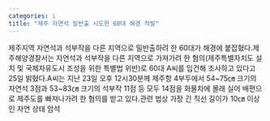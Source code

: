 ```yaml
---
categories: i
title: "제주 자연석 밀반출 시도한 60대 해경 적발"
---
```

제주지역 자연석과 석부작을 다른 지역으로 밀반출하려 한 60대가 해경에 붙잡혔다.제주해양경찰서는 자연석과 석부작을 다른 지역으로 가져가려 한 혐의(제주특별자치도 설치 및 국제자유도시 조성을 위한 특별법 위반)로 60대 A씨를 입건해 조사하고 있다고 25일 밝혔다.A씨는 지난 23일 오후 12시30분께 제주항 4부두에서 54~75㎝ 크기의 자연석 3점과 53~83㎝ 크기의 석부작 11점 등 모두 14점을 화물차에 몰래 실어 배편으로 제주도를 빠져나가려 한 혐의를 받고 있다.관련 법상 가장 긴 직선 길이가 10㎝ 이상인 자연 상태 암석